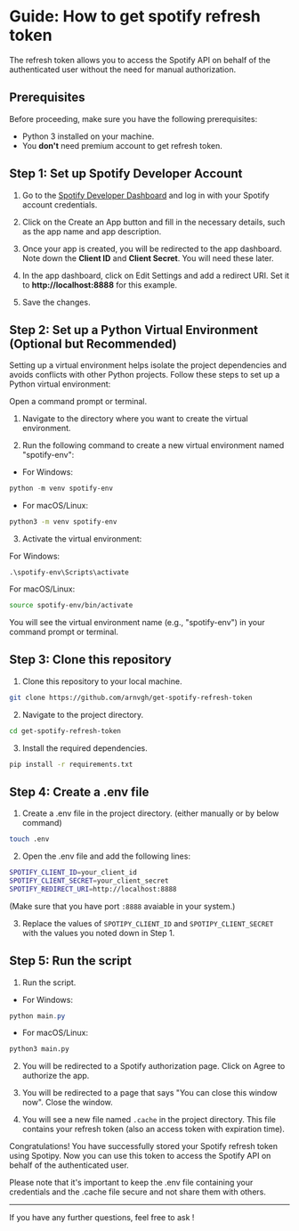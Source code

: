 # Guide: How to get spotify refresh token

The refresh token allows you to access the Spotify API on behalf of the authenticated user without the need for manual authorization.

## Prerequisites

Before proceeding, make sure you have the following prerequisites:

- Python 3 installed on your machine.
- You **don't** need premium account to get refresh token.

## Step 1: Set up Spotify Developer Account

1. Go to the [Spotify Developer Dashboard](https://developer.spotify.com/dashboard/) and log in with your Spotify account credentials.

2. Click on the Create an App button and fill in the necessary details, such as the app name and app description.

3. Once your app is created, you will be redirected to the app dashboard. Note down the **Client ID** and **Client Secret**. You will need these later.

4. In the app dashboard, click on Edit Settings and add a redirect URI. Set it to **http://localhost:8888** for this example.

5. Save the changes.

## Step 2: Set up a Python Virtual Environment (Optional but Recommended)

Setting up a virtual environment helps isolate the project dependencies and avoids conflicts with other Python projects. Follow these steps to set up a Python virtual environment:

Open a command prompt or terminal.

1. Navigate to the directory where you want to create the virtual environment.

2. Run the following command to create a new virtual environment named "spotify-env":

- For Windows:

```powershell
python -m venv spotify-env
```

- For macOS/Linux:

```bash
python3 -m venv spotify-env
```

3. Activate the virtual environment:

For Windows:

```
.\spotify-env\Scripts\activate
```

For macOS/Linux:

```bash
source spotify-env/bin/activate
```

You will see the virtual environment name (e.g., "spotify-env") in your command prompt or terminal.

## Step 3: Clone this repository

1. Clone this repository to your local machine.

```bash
git clone https://github.com/arnvgh/get-spotify-refresh-token
```

2. Navigate to the project directory.

```bash
cd get-spotify-refresh-token
```

3. Install the required dependencies.

```bash
pip install -r requirements.txt
```

## Step 4: Create a .env file

1. Create a .env file in the project directory. (either manually or by below command)

```bash
touch .env
```

2. Open the .env file and add the following lines:

```bash
SPOTIFY_CLIENT_ID=your_client_id
SPOTIFY_CLIENT_SECRET=your_client_secret
SPOTIFY_REDIRECT_URI=http://localhost:8888
```

(Make sure that you have port `:8888` avaiable in your system.)

3. Replace the values of `SPOTIPY_CLIENT_ID` and `SPOTIPY_CLIENT_SECRET` with the values you noted down in Step 1.

## Step 5: Run the script

1. Run the script.

- For Windows:

```powershell
python main.py
```

- For macOS/Linux:

```bash
python3 main.py
```

2. You will be redirected to a Spotify authorization page. Click on Agree to authorize the app.

3. You will be redirected to a page that says "You can close this window now". Close the window.

4. You will see a new file named `.cache` in the project directory. This file contains your refresh token (also an access token with expiration time).

Congratulations! You have successfully stored your Spotify refresh token using Spotipy. Now you can use this token to access the Spotify API on behalf of the authenticated user.

Please note that it's important to keep the .env file containing your credentials and the .cache file secure and not share them with others.

---

If you have any further questions, feel free to ask !
